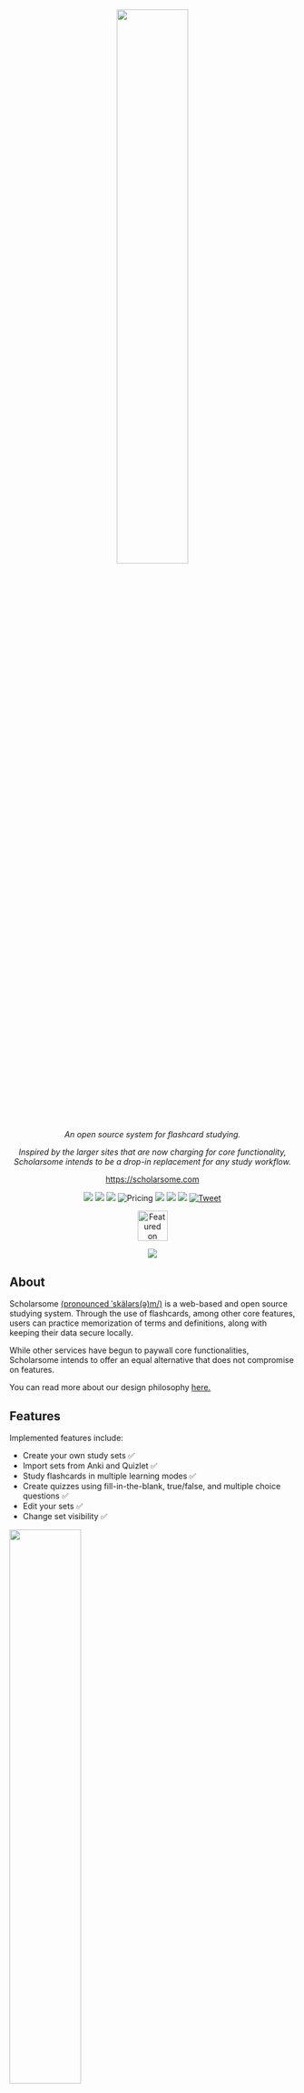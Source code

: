 ## <p align="center"><img src="https://raw.githubusercontent.com/hwgilbert16/scholarsome/develop/apps/front/src/assets/header/scholarsome-logo-purple-lowercase.svg" height="50%" width="50%"></p>

<div align="center">

*An open source system for flashcard studying.*

*Inspired by the larger sites that are now charging for core functionality, Scholarsome intends to be a drop-in replacement for any study workflow.*

https://scholarsome.com

<a href="https://discord.gg/hRgVvc5MKf">![](https://img.shields.io/badge/-Join%20our%20Discord-white?logo=Discord&logoColor=blue)</a>
<a href="https://github.com/hwgilbert16/scholarsome/blob/develop/LICENSE">![](https://img.shields.io/github/license/hwgilbert16/scholarsome?color=blue)</a>
<a href="https://github.com/hwgilbert16/scholarsome/issues?q=is%3Aissue+is%3Aopen+label%3A%22good+first+issue%22">![](https://img.shields.io/badge/contributions-welcome-orange)</a>
<img src="https://img.shields.io/badge/price-free-brightgreen" alt="Pricing">
<a href="https://github.com/hwgilbert16/scholarsome/issues">![](https://img.shields.io/github/issues/hwgilbert16/scholarsome)</a>
<a href="https://www.contributor-covenant.org/version/2/1/code_of_conduct.html "><img src="https://img.shields.io/badge/Contributor%20Covenant-2.1-purple" /></a>
<a href="https://github.com/hwgilbert16/scholarsome/stargazers">![](https://img.shields.io/github/stars/hwgilbert16/scholarsome)</a>
[![Tweet](https://img.shields.io/twitter/url/http/shields.io.svg?style=social)](https://twitter.com/intent/tweet?text=Stop%20using%20clunky%2C%20proprietary%20flashcard%20software%20-%20instead%2C%20use%20the%20open%20source%20alternative%3A%20Scholarsome&url=https://github.com/hwgilbert16/scholarsome&hashtags=bootstrap,nestjs,angular,developers)

</div>

<p align="center">
<a href="https://news.ycombinator.com/item?id=36454783" target="_blank"><img height=53 src="https://hackerbadge.now.sh/api?id=36454783&type=orange" alt="Featured on HackerNews"></a>
</p>

<p align="center">
<img src="https://i.imgur.com/MshTOaL.png">
</p>

## About

Scholarsome <a href="http://ipa-reader.xyz/?text=%CB%88sk%C3%A4l%C9%99rs(%C9%99)m%2F">(pronounced ˈskälərs(ə)m/)</a> is a web-based and open source studying system. Through the use of flashcards, among other core features, users can practice memorization of terms and definitions, along with keeping their data secure locally.

While other services have begun to paywall core functionalities, Scholarsome intends to offer an equal alternative that does not compromise on features.

You can read more about our design philosophy <a href="https://github.com/hwgilbert16/scholarsome#design-philosophy">here.</a>

## Features

Implemented features include:

- Create your own study sets ✅
- Import sets from Anki and Quizlet ✅
- Study flashcards in multiple learning modes ✅
- Create quizzes using fill-in-the-blank, true/false, and multiple choice questions ✅
- Edit your sets ✅
- Change set visibility ✅

<img src="https://i.imgur.com/Xey0pzK.gif" width="50%">
<img src="https://s12.gifyu.com/images/SWNMa.gif" width="50%">

## Features coming soon...

- Interactive study games
- Spaced repetition system implementation
- Persistence of quiz results
- Editing permission sharing with other users
- Improved profile page
- User-accessible API

## Usage

Scholarsome is accessible at https://scholarsome.com for individuals who are not interested in hosting it themselves. It is free and runs the same as the most recently released version.

However, the service can be hosted yourself on any system. For those wishing to self-host Scholarsome, documentation for installation can be found <a href="https://scholarsome.com/handbook/installation/prerequisites">here.</a>

## Development

For development purposes, Scholarsome is required to be installed outside the standard container-based system that is used for production installs. Documentation for development can be found <a href="https://scholarsome.com/handbook/development/development-guide">here.</a>

While we use many technologies, some of our most prominent are:

- <a href="https://nestjs.com/">NestJS</a>
- <a href="https://angular.io/">Angular</a>
- <a href="https://www.prisma.io/">Prisma</a>
- <a href="https://nx.dev/">Nx</a>

## Contributing

Scholarsome is an open source project. We believe in a transparent development process and are appreciative of any contributions to the project. Whether it's proposing new features, helping us fix bugs, or improving the documentation - we would love to have your help. Please refer to our <a href="https://github.com/hwgilbert16/scholarsome/blob/develop/CODE_OF_CONDUCT.md">code of conduct</a> to ensure you follow the project's rules.

- **Bug reports.** If you run into an issue using Scholarsome, please <a href="https://github.com/hwgilbert16/scholarsome/issues/new">create a bug report</a>. Make sure you attach the `bug` label to your issue.
- **Feature requests.** We'd love to hear your ideas for future features. Please <a href="https://github.com/hwgilbert16/scholarsome/issues/new">create an issue</a> and attach the `feature request` label to propose a new feature.

## Design Philosophy

Many existing flashcard systems exist that offer countless features - Anki, SuperMemo, etc. However, we recognize that many of these tools can be daunting to new users, or are bloated with features that can be seen as overwhelming. This encourages new flashcard users to stick to simpler tools, causing them to lose out on more advanced functionality. Additionally, not all of these tools are open source.

Scholarsome will bridge this gap between ease of use and functionality in multiple ways.

One way is by offering a familiar web-based interface. There is no syncing between multiple devices to worry about, as data is stored, accessed, and edited from a central server. The process of syncing and having to think about where data is stored can be a confusing topic. Having the place where flashcards are edited be the same place they are stored simplifies this process.

We're also selective about the order in which features are being added. Instead of using a scattershot method, we're working our way up from the simplest features that are the most commonly utilized to the most complex so that they can build upon each other. We write easy to understand guides that are intended to be understood from first glance by the layman. From the ground up, Scholarsome has been designed to have powerful learning tools, but still be understandable by anybody.

It's important to note that Scholarsome is far from complete. We're firm believers of shipping fast and early to gain feedback from users. While some features may be absent at the moment, we love having early users that can ensure we have a stable foundation through valuable feedback.

## Contact

For formal inquiries, you can contact us via support@scholarsome.com

Otherwise, we recommend joining our <a href="https://discord.gg/hRgVvc5MKf">Discord server.</a> Support can be asked here, along with keeping up-to-date with future versions and upcoming features.
